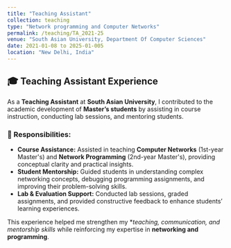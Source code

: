 ```yaml
---
title: "Teaching Assistant"
collection: teaching
type: "Network programming and Computer Networks"
permalink: /teaching/TA_2021-25
venue: "South Asian University, Department Of Computer Sciences"
date: 2021-01-08 to 2025-01-005
location: "New Delhi, India"
---
```

## 🎓 Teaching Assistant Experience  

As a **Teaching Assistant** at **South Asian University**, I contributed to the academic development of **Master’s students** by assisting in course instruction, conducting lab sessions, and mentoring students.  

### 📌 Responsibilities:  
- **Course Assistance:** Assisted in teaching **Computer Networks** (1st-year Master's) and **Network Programming** (2nd-year Master's), providing conceptual clarity and practical insights.  
- **Student Mentorship:** Guided students in understanding complex networking concepts, debugging programming assignments, and improving their problem-solving skills.  
- **Lab & Evaluation Support:** Conducted lab sessions, graded assignments, and provided constructive feedback to enhance students’ learning experiences.  

This experience helped me strengthen my **teaching, communication, and mentorship skills* while reinforcing my expertise in **networking and programming**.  
